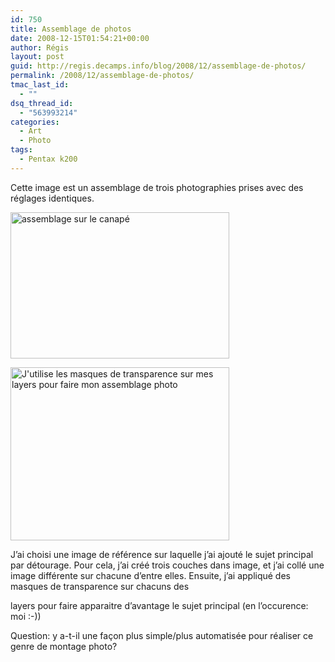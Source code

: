```yaml
---
id: 750
title: Assemblage de photos
date: 2008-12-15T01:54:21+00:00
author: Régis
layout: post
guid: http://regis.decamps.info/blog/2008/12/assemblage-de-photos/
permalink: /2008/12/assemblage-de-photos/
tmac_last_id:
  - ""
dsq_thread_id:
  - "563993214"
categories:
  - Art
  - Photo
tags:
  - Pentax k200
---
```

Cette image est un assemblage de trois photographies prises avec des réglages identiques.

[<img src="http://regis.decamps.info/blog/wp-content/uploads/2008/12/assemablage-canape-350x234.jpg" alt="assemblage sur le canapé" title="assemblage sur le canapé" width="350" height="234" class="wp-image-748" srcset="http://regis.decamps.info/blog/wp-content/uploads/2008/12/assemablage-canape-350x234.jpg 350w, http://regis.decamps.info/blog/wp-content/uploads/2008/12/assemablage-canape-1024x685.jpg 1024w" sizes="(max-width: 350px) 100vw, 350px" />](http://regis.decamps.info/blog/wp-content/uploads/2008/12/assemablage-canape.jpg) <br class="clear" />

[<img src="http://regis.decamps.info/blog/wp-content/uploads/2008/12/screenshot-gimp-assemblage_canape-350x277.png" alt="J&#039;utilise les masques de transparence sur mes layers pour faire mon assemblage photo" title="Assemblage avec the GIMP" width="350" height="277" class="size-medium wp-image-749" srcset="http://regis.decamps.info/blog/wp-content/uploads/2008/12/screenshot-gimp-assemblage_canape-350x277.png 350w, http://regis.decamps.info/blog/wp-content/uploads/2008/12/screenshot-gimp-assemblage_canape.png 748w" sizes="(max-width: 350px) 100vw, 350px" />](http://regis.decamps.info/blog/wp-content/uploads/2008/12/screenshot-gimp-assemblage_canape.png)
  
J&rsquo;ai choisi une image de référence sur laquelle j&rsquo;ai ajouté le sujet principal par détourage. Pour cela, j&rsquo;ai créé trois couches dans image, et j&rsquo;ai collé une image différente sur chacune d&rsquo;entre elles. Ensuite, j&rsquo;ai appliqué des masques de transparence sur chacuns des
  
layers pour faire apparaitre d&rsquo;avantage le sujet principal (en l&rsquo;occurence: moi :-))

Question: y a-t-il une façon plus simple/plus automatisée pour réaliser ce genre de montage photo?